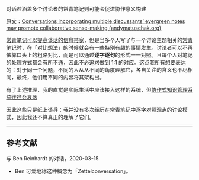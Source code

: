 对话若涵盖多个讨论者的常青笔记则可能会促进协作意义构建

原文：[Conversations incorporating multiple discussants’ evergreen notes may promote collaborative sense-making (andymatuschak.org)](https://notes.andymatuschak.org/z8NiytpoGGuh8okwPaca2qnScvc5xCqnS6JBN)

[常青笔记可以提高谈话的信息带宽](https://notes.andymatuschak.org/z848gfJnsUNa5JjziTzXirNEJsEzRejTeYefX)，但是当多个人写了与一个讨论主题相关的[常青笔记](https://notes.andymatuschak.org/z4SDCZQeRo4xFEQ8H4qrSqd68ucpgE6LU155C)时，在「对比想法」的时候就会有一些特别有趣的事情发生。讨论者可以不再依靠口头上的粗略对比，而是可以通过**逐字逐句**的形式一一对照。且每个人对笔记的处理方式都会有所不通，因此不必追求做到 1:1 的对应。这点我所有想要表达的：对于同一个问题，不同的人从从不同的角度理解它，各自关注的含义也不尽相同，最终，他们用不同的内容将其架构出。  

有了上述推理，我的直觉是实际生活中应该接入这样的系统，但[协作式知识管理系统往往会衰落](https://notes.andymatuschak.org/z6jeph6NdePn1TBPPK9958eTVZWfsWQw6VEYD)

因此这些只是纸上谈兵：我并没有多次经历在常青笔记中逐字对照观点的讨论模式，因此我还不算真正的理解了它们。

------

## 参考文献

与 Ben Reinhardt 的对话，2020-03-15

- Ben 可爱地称这种概念为「Zettelconversation」。